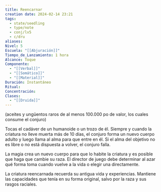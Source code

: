 ```yaml
---
title: Reencarnar
creation date: 2024-02-14 23:21
tags:
  - state/seedling
  - type/note
  - conj/lv5
  - c/dru
aliases: 
Nivel: 5
Escuela: "[[Abjuración]]"
Tiempo_de_Lanzamiento: 1 hora
Alcance: Toque
Componente:
  - "[[Verbal]]"
  - "[[Somático]]"
  - "[[Material]]"
Duración: Instantáneo
Ritual: 
Concentración: 
Clases:
  - "[[Druida]]"
---
```

(aceites y ungüentos raros de al menos 100.000 po de valor, los cuales consume el conjuro)

Tocas el cadáver de un humanoide o un trozo de él. Siempre y cuando la criatura no lleve muerta más de 10 días, el conjuro forma un nuevo cuerpo adulto y luego llama al alma para que entre en él. Si el alma del objetivo no es libre o no está dispuesta a volver, el conjuro falla.

La magia crea un nuevo cuerpo para que lo habite la criatura y es posible que haga que cambie su raza. El director de juego debe determinar al azar qué forma toma cuando vuelve a la vida o elegir una directamente.

La criatura reencarnada recuerda su antigua vida y experiencias. Mantiene las capacidades que tenía en su forma original, salvo por la raza y sus rasgos raciales.
